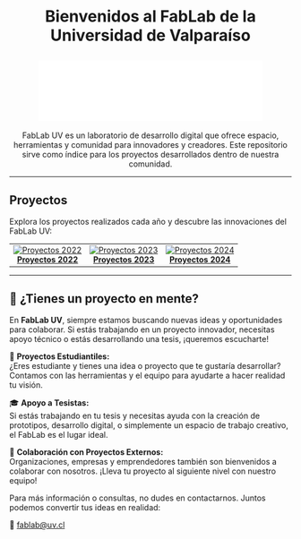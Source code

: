 # <p align="center">Bienvenidos al FabLab de la Universidad de Valparaíso</p>

<p align="center">
  <img src="./img/img_logo_blanco.png" alt="img_logo_blanco" width="400">
</p>

<p align="center">
  FabLab UV es un laboratorio de desarrollo digital que ofrece espacio, herramientas y comunidad para innovadores y creadores. Este repositorio sirve como índice para los proyectos desarrollados dentro de nuestra comunidad.
</p>

---

## Proyectos

Explora los proyectos realizados cada año y descubre las innovaciones del FabLab UV:

<div align="center">
  <table>
    <tr>
      <td align="center">
        <a href="/Proyectos/2022/README.md">
          <img src="https://via.placeholder.com/150" alt="Proyectos 2022" width="150px"><br>
          <strong>Proyectos 2022</strong>
        </a>
      </td>
      <td align="center">
        <a href="/Proyectos/2023/README.md">
          <img src="https://via.placeholder.com/150" alt="Proyectos 2023" width="150px"><br>
          <strong>Proyectos 2023</strong>
        </a>
      </td>
      <td align="center">
        <a href="/Proyectos/2024/README.md">
          <img src="https://via.placeholder.com/150" alt="Proyectos 2024" width="150px"><br>
          <strong>Proyectos 2024</strong>
        </a>
      </td>
    </tr>
  </table>
</div>

---

## 🚀 ¿Tienes un proyecto en mente?

En **FabLab UV**, siempre estamos buscando nuevas ideas y oportunidades para colaborar. Si estás trabajando en un proyecto innovador, necesitas apoyo técnico o estás desarrollando una tesis, ¡queremos escucharte!

🔧 **Proyectos Estudiantiles:**  
¿Eres estudiante y tienes una idea o proyecto que te gustaría desarrollar? Contamos con las herramientas y el equipo para ayudarte a hacer realidad tu visión.

🎓 **Apoyo a Tesistas:**  
Si estás trabajando en tu tesis y necesitas ayuda con la creación de prototipos, desarrollo digital, o simplemente un espacio de trabajo creativo, el FabLab es el lugar ideal.

🤝 **Colaboración con Proyectos Externos:**  
Organizaciones, empresas y emprendedores también son bienvenidos a colaborar con nosotros. ¡Lleva tu proyecto al siguiente nivel con nuestro equipo!

Para más información o consultas, no dudes en contactarnos. Juntos podemos convertir tus ideas en realidad:

📧 [fablab@uv.cl](mailto:fablab@uv.cl)
